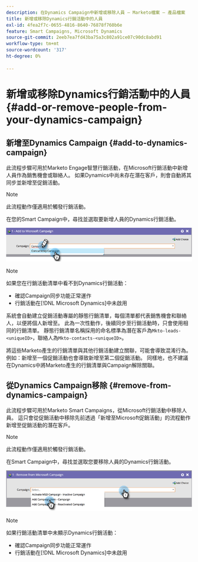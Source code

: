 ```yaml
---
description: 在Dynamics Campaign中新增或移除人員 — Marketo檔案 — 產品檔案
title: 新增或移除Dynamics行銷活動中的人員
exl-id: 4fea2f7c-0655-4816-8640-76878f760b6e
feature: Smart Campaigns, Microsoft Dynamics
source-git-commit: 2eeb7ea7fd43ba75a3c802a91ce07c90dc8abd91
workflow-type: tm+mt
source-wordcount: '317'
ht-degree: 0%

---
```


# 新增或移除Dynamics行銷活動中的人員 {#add-or-remove-people-from-your-dynamics-campaign}

## 新增至Dynamics Campaign {#add-to-dynamics-campaign}

此流程步驟可用於Marketo Engage智慧行銷活動，在Microsoft行銷活動中新增人員作為銷售機會或聯絡人。 如果Dynamics中尚未存在潛在客戶，則會自動將其同步並新增至促銷活動。

>[!NOTE]
>
>此流程動作僅適用於觸發行銷活動。

在您的Smart Campaign中，尋找並選取要新增人員的Dynamics行銷活動。

![](assets/add-or-remove-people-from-your-dynamics-campaign-1.png)

>[!NOTE]
>
>如果您在行銷活動清單中看不到Dynamics行銷活動：
>
>* 確認Campaign同步功能正常運作
>* 行銷活動在[!DNL Microsoft Dynamics]中未啟用

系統會自動建立促銷活動專屬的靜態行銷清單，每個清單都代表銷售機會和聯絡人，以便將個人新增至。 此為一次性動作，後續同步至行銷活動時，只會使用相同的行銷清單。 靜態行銷清單名稱採用的命名標準為潛在客戶為`Mkto-leads-<uniqueID>`，聯絡人為`Mkto-contacts-<uniqueID>`。

將這些Marketo產生的行銷清單與其他行銷活動建立關聯，可能會導致混淆行為。 例如：新增至一個促銷活動也會導致新增至第二個促銷活動。 同樣地，也不建議在Dynamics中將Marketo產生的行銷清單與Campaign解除關聯。

## 從Dynamics Campaign移除 {#remove-from-dynamics-campaign}

此流程步驟可用於Marketo Smart Campaigns，從Microsoft行銷活動中移除人員。 這只會從促銷活動中移除先前透過「新增至Microsoft促銷活動」的流程動作新增至促銷活動的潛在客戶。

>[!NOTE]
>
>此流程動作僅適用於觸發行銷活動。

在Smart Campaign中，尋找並選取您要移除人員的Dynamics行銷活動。

![](assets/add-or-remove-people-from-your-dynamics-campaign-2.png)

>[!NOTE]
>
>如果行銷活動清單中未顯示Dynamics行銷活動：
>
>* 確認Campaign同步功能正常運作
>* 行銷活動在[!DNL Microsoft Dynamics]中未啟用
